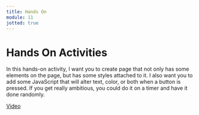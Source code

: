 ```yaml
---
title: Hands On
module: 11
jotted: true
---
```


# Hands On Activities

In this hands-on activity, I want you to create page that not only has some elements on the page, but has some styles attached to it.  I also want you to add some JavaScript that will alter text, color, or both when a button is pressed.  If you get really ambitious, you could do it on a timer and have it done randomly.

<div id="jotted-demo-1" class="jotted-theme-stacked"></div>

<script>
    new Jotted(document.querySelector("#jotted-demo-1"), {
    files: [
        {
            type: "js",
            hide: false,
            url:"https://raw.githubusercontent.com/Montana-Media-Arts/441-WebTech-Spring2019/master/Week%2011%20Examples/handsonscript.js"
        },
        {
            type: "html",
            hide: false,
            url:"https://raw.githubusercontent.com/Montana-Media-Arts/441-WebTech-Spring2019/master/Week%2011%20Examples/HandsOnExample.html"

    }],
    showBlank: false,
    showResult: true,
    runScripts: true,
    plugins: [
        { name: 'ace', options: { "maxLines": 100, "Lines": 100 } },
        // { name: 'console', options: { autoClear: true } },
    ]
});
</script>

<a href="https://umontana.zoom.us/rec/play/6ZEqIb2o-jg3T4GTtQSDAvZ4W9TrLqOs1XId-6cKzk-1AXUCYAWiNOcWMcR4fsrnZtmfQxN4xRyFLkw?continueMode=true" target="_new">Video</a>